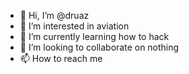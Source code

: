 - 👋 Hi, I’m @druaz
- 👀 I’m interested in aviation
- 🌱 I’m currently learning how to hack
- 💞️ I’m looking to collaborate on nothing
- 📫 How to reach me 

<!---
druaz/druaz is a ✨ special ✨ repository because its `README.md` (this file) appears on your GitHub profile.
You can click the Preview link to take a look at your changes.
--->
